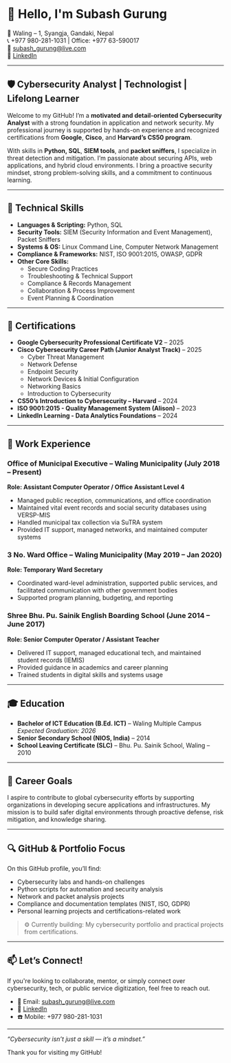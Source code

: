 # 👋 Hello, I'm Subash Gurung

📍 Waling – 1, Syangja, Gandaki, Nepal  
📞 +977 980-281-1031 | Office: +977 63-590017  
📧 subash_gurung@live.com  
🔗 [LinkedIn](https://www.linkedin.com/in/subash1031/)  

---

## 🛡️ Cybersecurity Analyst | Technologist | Lifelong Learner

Welcome to my GitHub! I’m a **motivated and detail-oriented Cybersecurity Analyst** with a strong foundation in application and network security. My professional journey is supported by hands-on experience and recognized certifications from **Google**, **Cisco**, and **Harvard’s CS50 program**.

With skills in **Python, SQL**, **SIEM tools**, and **packet sniffers**, I specialize in threat detection and mitigation. I’m passionate about securing APIs, web applications, and hybrid cloud environments. I bring a proactive security mindset, strong problem-solving skills, and a commitment to continuous learning.

---

## 🧠 Technical Skills

- **Languages & Scripting:** Python, SQL  
- **Security Tools:** SIEM (Security Information and Event Management), Packet Sniffers  
- **Systems & OS:** Linux Command Line, Computer Network Management  
- **Compliance & Frameworks:** NIST, ISO 9001:2015, OWASP, GDPR  
- **Other Core Skills:**  
  - Secure Coding Practices  
  - Troubleshooting & Technical Support  
  - Compliance & Records Management  
  - Collaboration & Process Improvement  
  - Event Planning & Coordination  

---

## 🧾 Certifications

- **Google Cybersecurity Professional Certificate V2** – 2025  
- **Cisco Cybersecurity Career Path (Junior Analyst Track)** – 2025  
  - Cyber Threat Management  
  - Network Defense  
  - Endpoint Security  
  - Network Devices & Initial Configuration  
  - Networking Basics  
  - Introduction to Cybersecurity  
- **CS50’s Introduction to Cybersecurity – Harvard** – 2024  
- **ISO 9001:2015 - Quality Management System (Alison)** – 2023  
- **LinkedIn Learning - Data Analytics Foundations** – 2024  

---

## 💼 Work Experience

### Office of Municipal Executive – Waling Municipality (July 2018 – Present)  
**Role: Assistant Computer Operator / Office Assistant Level 4**  
- Managed public reception, communications, and office coordination  
- Maintained vital event records and social security databases using VERSP-MIS  
- Handled municipal tax collection via SuTRA system  
- Provided IT support, managed networks, and maintained computer systems  

### 3 No. Ward Office – Waling Municipality (May 2019 – Jan 2020)  
**Role: Temporary Ward Secretary**  
- Coordinated ward-level administration, supported public services, and facilitated communication with other government bodies  
- Supported program planning, budgeting, and reporting  

### Shree Bhu. Pu. Sainik English Boarding School (June 2014 – June 2017)  
**Role: Senior Computer Operator / Assistant Teacher**  
- Delivered IT support, managed educational tech, and maintained student records (IEMIS)  
- Provided guidance in academics and career planning  
- Trained students in digital skills and systems usage  

---

## 🎓 Education

- **Bachelor of ICT Education (B.Ed. ICT)** – Waling Multiple Campus  
  _Expected Graduation: 2026_  
- **Senior Secondary School (NIOS, India)** – 2014  
- **School Leaving Certificate (SLC)** – Bhu. Pu. Sainik School, Waling – 2010  

---

## 🚀 Career Goals

I aspire to contribute to global cybersecurity efforts by supporting organizations in developing secure applications and infrastructures. My mission is to build safer digital environments through proactive defense, risk mitigation, and knowledge sharing.

---

## 🔍 GitHub & Portfolio Focus

On this GitHub profile, you’ll find:

- Cybersecurity labs and hands-on challenges  
- Python scripts for automation and security analysis  
- Network and packet analysis projects  
- Compliance and documentation templates (NIST, ISO, GDPR)  
- Personal learning projects and certifications-related work

> ⚙️ Currently building: My cybersecurity portfolio and practical projects from certifications.

---

## 📫 Let’s Connect!

If you're looking to collaborate, mentor, or simply connect over cybersecurity, tech, or public service digitization, feel free to reach out.

- 📧 Email: subash_gurung@live.com  
- 💼 [LinkedIn](https://www.linkedin.com/in/subash1031/)  
- ☎️ Mobile: +977 980-281-1031  

---

_“Cybersecurity isn’t just a skill — it’s a mindset.”_

Thank you for visiting my GitHub!
